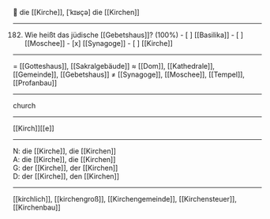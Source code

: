 🔴 die [[Kirche]], [ˈkɪʁçə]
die [[Kirchen]]

---
182. Wie heißt das jüdische [[Gebetshaus]]? (100%)
	- [ ] [[Basilika]]
	- [ ] [[Moschee]]
	- [x] [[Synagoge]]
	- [ ] [[Kirche]]

---
= [[Gotteshaus]], [[Sakralgebäude]]
≈ [[Dom]], [[Kathedrale]], [[Gemeinde]], [[Gebetshaus]]
≠ [[Synagoge]], [[Moschee]], [[Tempel]], [[Profanbau]]

---
church

---
[[Kirch]][[e]]

---
N: die [[Kirche]], die [[Kirchen]]  
A: die [[Kirche]], die [[Kirchen]]  
G: der [[Kirche]], der [[Kirchen]]  
D: der [[Kirche]], den [[Kirchen]]  

---
[[kirchlich]], [[kirchengroß]], [[Kirchengemeinde]], [[Kirchensteuer]], [[Kirchenbau]]
